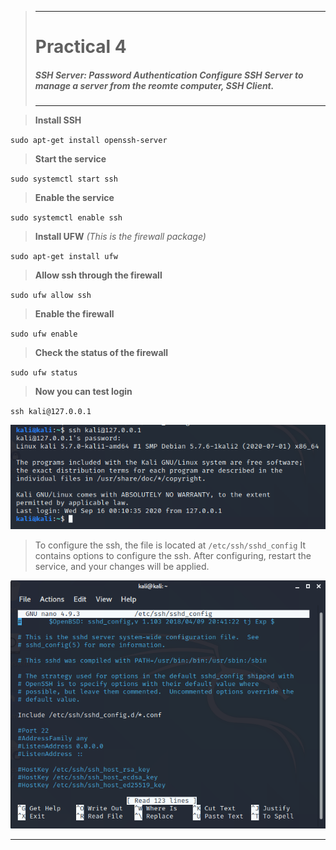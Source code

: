 >---
> # **Practical 4**
> ##### SSH Server: Password Authentication Configure SSH Server to manage a server from the reomte computer, SSH Client.
>---


> **Install SSH**

`sudo apt-get install openssh-server`

> **Start the service**

`sudo systemctl start ssh`

> **Enable the service**

`sudo systemctl enable ssh`

> **Install UFW** _(This is the firewall package)_

`sudo apt-get install ufw`


> **Allow ssh through the firewall**

`sudo ufw allow ssh`

> **Enable the firewall**

`sudo ufw enable`

> **Check the status of the firewall**

`sudo ufw status`

> **Now you can test login**

`ssh kali@127.0.0.1`


![image](https://raw.githubusercontent.com/keane3pereira/LSA_Pracs/master/res/prac4/test_ssh.PNG)

> To configure the ssh, the file is located at `/etc/ssh/sshd_config`
> It contains options to configure the ssh. After configuring, restart the service, and your changes will be applied.

![image](https://raw.githubusercontent.com/keane3pereira/LSA_Pracs/master/res/prac4/config.PNG)

___
